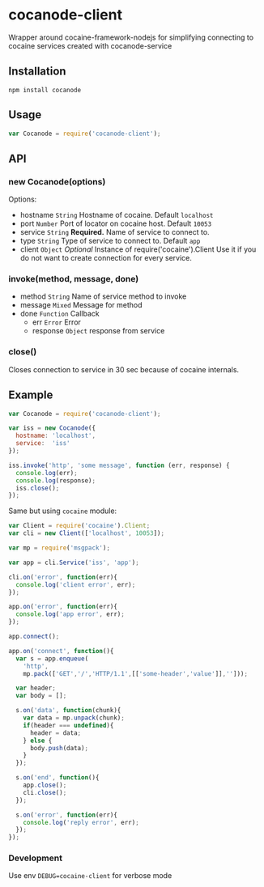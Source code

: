# cocanode-client

Wrapper around cocaine-framework-nodejs for simplifying connecting to
cocaine services created with cocanode-service

## Installation

`npm install cocanode`

## Usage

```js
var Cocanode = require('cocanode-client');
```

## API

### new Cocanode(options)

Options:
  - hostname `String` Hostname of cocaine. Default `localhost`
  - port `Number` Port of locator on cocaine host. Default `10053`
  - service `String` __Required.__ Name of service to connect to.
  - type `String` Type of service to connect to. Default `app`
  - client `Object` _Optional_ Instance of require('cocaine').Client
    Use it if you do not want to create connection for every service.

### invoke(method, message, done)

  - method `String` Name of service method to invoke
  - message `Mixed` Message for method
  - done `Function` Callback
    * err `Error` Error
    * response `Object` response from service

### close()

  Closes connection to service in 30 sec because of cocaine internals.

## Example

```js
var Cocanode = require('cocanode-client');

var iss = new Cocanode({
  hostname: 'localhost',
  service:  'iss'
});

iss.invoke('http', 'some message', function (err, response) {
  console.log(err);
  console.log(response);
  iss.close();
});
```

Same but using `cocaine` module:

```js
var Client = require('cocaine').Client;
var cli = new Client(['localhost', 10053]);

var mp = require('msgpack');

var app = cli.Service('iss', 'app');

cli.on('error', function(err){
  console.log('client error', err);
});

app.on('error', function(err){
  console.log('app error', err);
});

app.connect();

app.on('connect', function(){
  var s = app.enqueue(
    'http',
    mp.pack(['GET','/','HTTP/1.1',[['some-header','value']],'']));

  var header;
  var body = [];

  s.on('data', function(chunk){
    var data = mp.unpack(chunk);
    if(header === undefined){
      header = data;
    } else {
      body.push(data);
    }
  });

  s.on('end', function(){
    app.close();
    cli.close();
  });

  s.on('error', function(err){
    console.log('reply error', err);
  });
});
```

### Development

Use env `DEBUG=cocaine-client` for verbose mode
